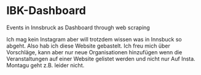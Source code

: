 # IBK-Dashboard

Events in Innsbruck as Dashboard through web scraping

Ich mag kein Instagram aber will trotzdem wissen was in Innsbuck so abgeht. Also hab ich diese Website gebastelt. Ich freu mich über Vorschläge, kann aber nur neue Organisationen hinzufügen wenn die Veranstaltungen auf einer Website gelistet werden und nicht nur Auf Insta. Montagu geht z.B. leider nicht.

